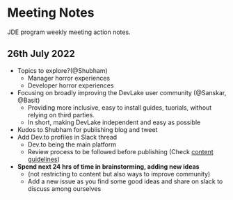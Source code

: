 # Meeting Notes 
JDE program weekly meeting action notes.

## 26th July 2022 

- Topics to explore?(@Shubham)
   - Manager horror experiences
   - Developer horror experiences
- Focusing on broadly improving the DevLake user community (@Sanskar, @Basit)
  - Providing more inclusive, easy to install guides, tuorials, without relying on third parties.
  - In short, making DevLake independent and easy as possible
- Kudos to Shubham for publishing blog and tweet
- Add Dev.to profiles in Slack thread
  - Dev.to being the main platform 
  - Review process to be followed before publishing (Check [content guidelines](https://github.com/merico-dev/jde-program/blob/main/Content/README.md))
- **Spend next 24 hrs of time in brainstorming, adding new ideas**
  - (not restricting to content but also ways to improve community)
  - Add a new issue as you find some good ideas and share on slack to discuss among ourselves
